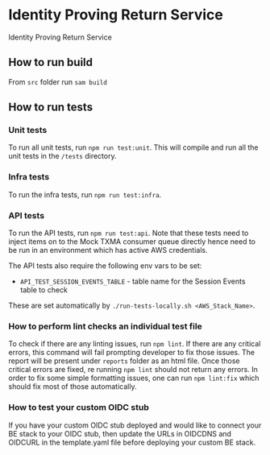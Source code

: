 # Identity Proving Return Service

Identity Proving Return Service

## How to run build

From `src` folder run `sam build` 

## How to run tests

### Unit tests

To run all unit tests, run `npm run test:unit`. This will compile and run all the unit tests in the `/tests` directory.

### Infra tests

To run the infra tests, run `npm run test:infra`.

### API tests

To run the API tests, run `npm run test:api`. Note that these tests need to inject items on to the Mock TXMA consumer queue directly hence need to be run in an environment which has active AWS credentials.

The API tests also require the following env vars to be set:

- `API_TEST_SESSION_EVENTS_TABLE` - table name for the Session Events table to check

These are set automatically by `./run-tests-locally.sh <AWS_Stack_Name>`.

### How to perform lint checks an individual test file

To check if there are any linting issues, run `npm lint`. If there are any critical errors, this command 
will fail prompting developer to fix those issues. The report will be present under `reports` folder as an
html file. Once those critical errors are fixed, re running `npm lint` should not return any errors.
In order to fix some simple formatting issues, one can run `npm lint:fix` which should fix most of those automatically.

### How to test your custom OIDC stub

If you have your custom OIDC stub deployed and would like to connect your BE stack to your OIDC stub, then update the URLs in OIDCDNS and OIDCURL in the template.yaml file before deploying your custom BE stack.
